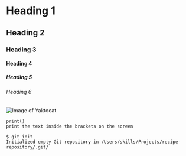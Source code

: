 # Heading 1
## Heading 2
### Heading 3
#### Heading 4
##### Heading 5
###### Heading 6
![Image of Yaktocat](https://octodex.github.com/images/yaktocat.png)

```
print()
print the text inside the brackets on the screen
```


```
$ git init
Initialized empty Git repository in /Users/skills/Projects/recipe-repository/.git/
```
